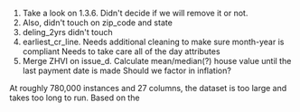 1. Take a look on 1.3.6. Didn't decide if we will remove it or not.
2. Also, didn't touch on zip_code and state
3. deling_2yrs didn't touch
4. earliest_cr_line. Needs additional cleaning to make sure month-year is compliant
    Needs to take care all of the day attributes
5. Merge ZHVI on issue_d. Calculate mean/median(?) house value until the last payment date is made
    Should we factor in inflation?

At roughly 780,000 instances and 27 columns, the dataset is too large and takes too long to run. Based on the